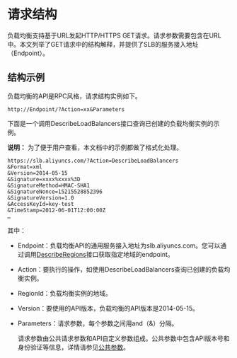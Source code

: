 # 请求结构

负载均衡支持基于URL发起HTTP/HTTPS GET请求。请求参数需要包含在URL中。本文列举了GET请求中的结构解释，并提供了SLB的服务接入地址（Endpoint）。

## 结构示例

负载均衡的API是RPC风格，请求结构实例如下。

```
http://Endpoint/?Action=xx&Parameters
```

下面是一个调用DescribeLoadBalancers接口查询已创建的负载均衡实例的示例。

**说明：** 为了便于用户查看，本文档中的示例都做了格式化处理。

```
https://slb.aliyuncs.com/?Action=DescribeLoadBalancers
&Format=xml
&Version=2014-05-15
&Signature=xxxx%xxxx%3D
&SignatureMethod=HMAC-SHA1
&SignatureNonce=15215528852396
&SignatureVersion=1.0
&AccessKeyId=key-test
&TimeStamp=2012-06-01T12:00:00Z
…
```

其中：

-   Endpoint：负载均衡API的通用服务接入地址为slb.aliyuncs.com。您可以通过调用[DescribeRegions](/cn.zh-CN/开发指南/API参考/负载均衡实例/DescribeRegions.md)接口获取指定地域的endpoint。
-   Action：要执行的操作，如使用DescribeLoadBalancers查询已创建的负载均衡实例。
-   RegionId：负载均衡实例的地域。
-   Version：要使用的API版本，负载均衡的API版本是2014-05-15。
-   Parameters：请求参数，每个参数之间用and（&）分隔。

    请求参数由公共请求参数和API自定义参数组成。公共参数中包含API版本号和身份验证等信息，详情请参见[公共参数](/cn.zh-CN/开发指南/API参考/HTTP调用方式/公共参数.md)。


